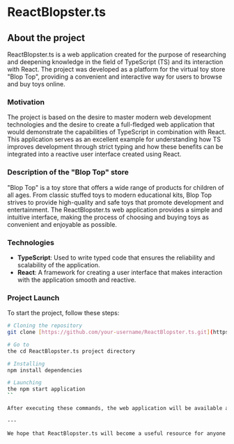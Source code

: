 # ReactBlopster.ts

## About the project

ReactBlopster.ts is a web application created for the purpose of researching and deepening knowledge in the field of TypeScript (TS) and its interaction with React. The project was developed as a platform for the virtual toy store "Blop Top", providing a convenient and interactive way for users to browse and buy toys online.

### Motivation

The project is based on the desire to master modern web development technologies and the desire to create a full-fledged web application that would demonstrate the capabilities of TypeScript in combination with React. This application serves as an excellent example for understanding how TS improves development through strict typing and how these benefits can be integrated into a reactive user interface created using React.

### Description of the "Blop Top" store

"Blop Top" is a toy store that offers a wide range of products for children of all ages. From classic stuffed toys to modern educational kits, Blop Top strives to provide high-quality and safe toys that promote development and entertainment. The ReactBlopster.ts web application provides a simple and intuitive interface, making the process of choosing and buying toys as convenient and enjoyable as possible.

### Technologies

- **TypeScript**: Used to write typed code that ensures the reliability and scalability of the application.
- **React**: A framework for creating a user interface that makes interaction with the application smooth and reactive.

### Project Launch

To start the project, follow these steps:

```bash
# Cloning the repository
git clone [https://github.com/your-username/ReactBlopster.ts.git](https://github.com/Mihuil121/ReactBlopster.ts)

# Go to
the cd ReactBlopster.ts project directory

# Installing
npm install dependencies

# Launching
the npm start application
``

After executing these commands, the web application will be available at `http://localhost:3000 `.

---

We hope that ReactBlopster.ts will become a useful resource for anyone interested in TypeScript and React development, as well as provide a convenient platform for buying toys in "Blop Top".
